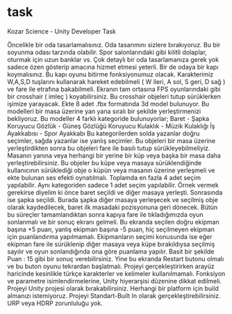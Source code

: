 # task
Kozar Science - Unity Developer Task

Öncelikle bir oda tasarlamalısınız. Oda tasarımını sizlere bırakıyoruz. Bu bir soyunma odası tarzında olabilir. Spor salonlarındaki gibi kilitli dolaplar, oturmak için uzun banklar vs. Çok detaylı bir oda tasarlamanıza gerek yok sadece özen gösterip amacına hizmet etmesi yeterli. Bir de odaya bir kapı koymalısınız. Bu kapı oyunu bitirme fonksiyonumuz olacak. Karakterimiz W,A,S,D tuşlarını kullanarak hareket edebilmeli ( W ileri, A sol, S geri, D sağ ) ve fare ile etrafına bakabilmeli. Ekranın tam ortasına FPS oyunlarındaki gibi bir crosshair ( imleç ) koyabilirsiniz. Bu crosshair objeleri tutup sürüklerken işimize yarayacak. Ekte 8 adet .fbx formatında 3d model bulunuyor. Bu modelleri bir masa üzerine yan yana sıralı bir şekilde yerleştirmenizi bekliyoruz. Bu modeller 4 farklı kategoride bulunuyorlar; 
Baret - Şapka 
Koruyucu Gözlük - Güneş Gözlüğü 
Koruyucu Kulaklık - Müzik Kulaklığı 
İş Ayakkabısı - Spor Ayakkabı 
Bu kategorilerden solda yazanlar doğru seçimler, sağda yazanlar ise yanlış seçimler. Bu objeleri bir masa üzerine yerleştirdikten sonra bu objeleri fare ile basılı tutup sürükleyebilmeliyiz. Masanın yanına veya herhangi bir yerine bir küp veya başka bir masa daha yerleştirebilirsiniz. Bu objeler bu küpe veya masaya sürüklendiğinde kullanıcının sürüklediği obje o küpün veya masanın üzerine yerleşmeli ve ekte bulunan ses efekti oynatılmalı. Toplamda en fazla 4 adet seçim yapılabilir. Aynı kategoriden sadece 1 adet seçim yapılabilir. Örnek vermek gerekirse diyelim ki önce baret seçildi ve diğer masaya yerleşti. Sonrasında ise şapka seçildi. Burada şapka diğer masaya yerleşecek ve seçilmiş obje olarak kaydedilecek, baret ilk masadaki pozisyonuna geri dönecek. Bütün bu süreçler tamamlandıktan sonra kapıya fare ile tıkladığımızda oyun sonlanmalı ve bir sonuç ekranı gelmeli. Bu ekranda seçilen doğru ekipman başına +5 puan, yanlış ekipman başına -5 puan, hiç seçilmeyen ekipman için puanlandırma yapılmamalı. Ekipmanların seçimi konusunda ise eğer ekipman fare ile sürüklenip diğer masaya veya küpe bırakıldıysa seçilmiş sayılır ve oyun sonlandığında ona göre puanlama yapılır. Basit bir şekilde Puan : 15 gibi bir sonuç verebilirsiniz. Yine bu ekranda Restart butonu olmalı ve bu buton oyunu tekrardan başlatmalı. Projeyi gerçekleştirirken arayüz haricinde kesinlikle türkçe karakterler ve kelimeler kullanılmamalı. Fonksiyon ve parametre isimlendirmelerine, Unity hiyerarşisi düzenine dikkat edilmeli. Projeyi Unity projesi olarak bırakabilirsiniz. Herhangi bir platform için build almanızı istemiyoruz. Projeyi Standart-Built In olarak gerçekleştirebilirsiniz. URP veya HDRP zorunluluğu yok.
